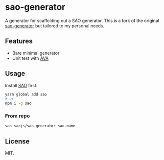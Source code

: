 # sao-generator

A generator for scaffolding out a SAO generator. This is a fork of the original [sao-generator](https://github.com/saojs/sao-generator) but tailored to my personal needs.

## Features

- Bare minimal generator
- Unit test with [AVA](https://ava.li)

## Usage

Install [SAO](https://github.com/saojs/sao) first.

```bash
yarn global add sao
# or
npm i -g sao
```

### From repo

```bash
sao saojs/sao-generator sao-name
```

## License

MIT.

